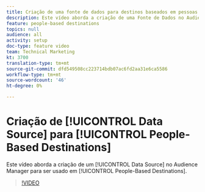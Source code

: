 ```yaml
---
title: Criação de uma fonte de dados para destinos baseados em pessoas
description: Este vídeo aborda a criação de uma Fonte de Dados no Audience Manager para ser usada em Destinos Baseados em Pessoas.
feature: people-based destinations
topics: null
audience: all
activity: setup
doc-type: feature video
team: Technical Marketing
kt: 3700
translation-type: tm+mt
source-git-commit: dfd549508cc223714bdb07ac6fd2aa31e6ca5586
workflow-type: tm+mt
source-wordcount: '46'
ht-degree: 0%

---
```



# Criação de [!UICONTROL Data Source] para [!UICONTROL People-Based Destinations]

Este vídeo aborda a criação de um [!UICONTROL Data Source] no Audience Manager para ser usado em [!UICONTROL People-Based Destinations].

>[!VIDEO](https://video.tv.adobe.com/v/29006/?quality=12)
